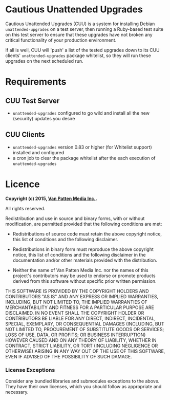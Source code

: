 # Cautious Unattended Upgrades
Cautious Unattended Upgrades (CUU) is a system for installing Debian `unattended-upgrades` on a test server,
then running a Ruby-based test suite on this test server to ensure that these upgrades have not broken any critical functionality
of your production environment.

If all is well, CUU will 'push' a list of the tested upgrades down to its CUU clients' `unattended-upgrades` package whitelist,
so they will run these upgrades on the next scheduled run.

# Requirements

## CUU Test Server

* `unattended-upgrades` configured to go wild and install all the new (security) updates you desire

## CUU Clients

* `unattended-upgrades` version 0.83 or higher (for Whitelist support) installed and configured
* a cron job to clear the package whitelist after the each execution of `unattended-upgrades`

# Licence

**Copyright (c) 2015, [Van Patten Media Inc.](http://www.vanpattenmedia.com/).**

All rights reserved.

Redistribution and use in source and binary forms, with or without modification, are permitted provided that the following conditions are met:

* Redistributions of source code must retain the above copyright notice, this list of conditions and the following disclaimer.

* Redistributions in binary form must reproduce the above copyright notice, this list of conditions and the following disclaimer in the documentation and/or other materials provided with the distribution.

* Neither the name of Van Patten Media Inc. nor the names of this project's contributors may be used to endorse or promote products derived from this software without specific prior written permission.

THIS SOFTWARE IS PROVIDED BY THE COPYRIGHT HOLDERS AND CONTRIBUTORS "AS IS" AND ANY EXPRESS OR IMPLIED WARRANTIES, INCLUDING, BUT NOT LIMITED TO, THE IMPLIED WARRANTIES OF MERCHANTABILITY AND FITNESS FOR A PARTICULAR PURPOSE ARE DISCLAIMED. IN NO EVENT SHALL THE COPYRIGHT HOLDER OR CONTRIBUTORS BE LIABLE FOR ANY DIRECT, INDIRECT, INCIDENTAL, SPECIAL, EXEMPLARY, OR CONSEQUENTIAL DAMAGES (INCLUDING, BUT NOT LIMITED TO, PROCUREMENT OF SUBSTITUTE GOODS OR SERVICES; LOSS OF USE, DATA, OR PROFITS; OR BUSINESS INTERRUPTION) HOWEVER CAUSED AND ON ANY THEORY OF LIABILITY, WHETHER IN CONTRACT, STRICT LIABILITY, OR TORT (INCLUDING NEGLIGENCE OR OTHERWISE) ARISING IN ANY WAY OUT OF THE USE OF THIS SOFTWARE, EVEN IF ADVISED OF THE POSSIBILITY OF SUCH DAMAGE.

### License Exceptions

Consider any bundled libraries and submodules exceptions to the above. They have their own licenses, which you should follow as appropriate and necessary.

